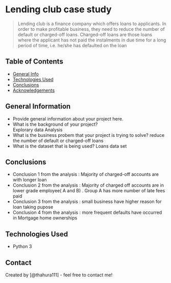 # Lending club case study
> Lending club is a finance company which offers loans to applicants. In order to make profitable business, they need to reduce the number of default or charged-off loans. Charged-off loans are those loans where the applicant has not paid the instalments in due time for a long period of time, i.e. he/she has defaulted on the loan


## Table of Contents
* [General Info](#general-information)
* [Technologies Used](#technologies-used)
* [Conclusions](#conclusions)
* [Acknowledgements](#acknowledgements)

<!-- You can include any other section that is pertinent to your problem -->

## General Information
- Provide general information about your project here.
- What is the background of your project?   
Explorary data Analysis
- What is the business probem that your project is trying to solve?
reduce the number of default or charged-off loans
- What is the dataset that is being used?
Loans data set
<!-- You don't have to answer all the questions - just the ones relevant to your project. -->

## Conclusions
- Conclusion 1 from the analysis : Majority of charged-off accounts are with longer loan 
- Conclusion 2 from the analysis : Majority of charged off accounts are in lower grade employee( A and B) . Group A has more number of late fees paid 
- Conclusion 3 from the analysis : small business have higher reason for loan taking pupose
- Conclusion 4 from the analysis : more frequent defaults have occurred in Mortgage home ownerships

<!-- You don't have to answer all the questions - just the ones relevant to your project. -->


## Technologies Used
- Python 3
## Contact
Created by [@thahura111] - feel free to contact me!

